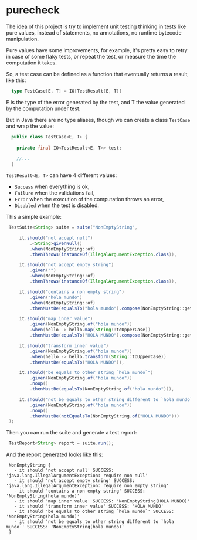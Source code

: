 # purecheck

The idea of this project is try to implement unit testing thinking in tests like pure values, 
instead of statements, no annotations, no runtime bytecode manipulation.

Pure values have some improvements, for example, it's pretty easy to retry in case of some
flaky tests, or repeat the test, or measure the time the computation it takes.

So, a test case can be defined as a function that eventually returns a result, like this:

```scala
  type TestCase[E, T] = IO[TestResult[E, T]]
```

E is the type of the error generated by the test, and T the value generated by the computation
under test.

But in Java there are no type aliases, though we can create a class `TestCase` and wrap the value:

```java
  public class TestCase<E, T> {
    
    private final IO<TestResult<E, T>> test;
    
    //...
  }
```

`TestResult<E, T>` can have 4 different values:

 - `Success` when everything is ok, 
 - `Failure` when the validations fail, 
 - `Error` when the execution of the computation throws an error, 
 - `Disabled` when the test is disabled.
 
This a simple example:
 
 ```java
  TestSuite<String> suite = suite("NonEmptyString",

      it.should("not accept null")
          .<String>givenNull()
          .when(NonEmptyString::of)
          .thenThrows(instanceOf(IllegalArgumentException.class)),

      it.should("not accept empty string")
          .given("")
          .when(NonEmptyString::of)
          .thenThrows(instanceOf(IllegalArgumentException.class)),

      it.should("contains a non empty string")
          .given("hola mundo")
          .when(NonEmptyString::of)
          .thenMustBe(equalsTo("hola mundo").compose(NonEmptyString::get)),

      it.should("map inner value")
          .given(NonEmptyString.of("hola mundo"))
          .when(hello -> hello.map(String::toUpperCase))
          .thenMustBe(equalsTo("HOLA MUNDO").compose(NonEmptyString::get)),

      it.should("transform inner value")
          .given(NonEmptyString.of("hola mundo"))
          .when(hello -> hello.transform(String::toUpperCase))
          .thenMustBe(equalsTo("HOLA MUNDO")),

      it.should("be equals to other string `hola mundo`")
          .given(NonEmptyString.of("hola mundo"))
          .noop()
          .thenMustBe(equalsTo(NonEmptyString.of("hola mundo"))),

      it.should("not be equals to other string different to `hola mundo`")
          .given(NonEmptyString.of("hola mundo"))
          .noop()
          .thenMustBe(notEqualsTo(NonEmptyString.of("HOLA MUNDO")))
  );
 ```
 
 Then you can run the suite and generate a test report:
 
 ```java
  TestReport<String> report = suite.run();
 ```
 
 And the report generated looks like this:
 
 ```
  NonEmptyString {
    - it should 'not accept null' SUCCESS: 'java.lang.IllegalArgumentException: require non null'
    - it should 'not accept empty string' SUCCESS: 'java.lang.IllegalArgumentException: require non empty string'
    - it should 'contains a non empty string' SUCCESS: 'NonEmptyString(hola mundo)'
    - it should 'map inner value' SUCCESS: 'NonEmptyString(HOLA MUNDO)'
    - it should 'transform inner value' SUCCESS: 'HOLA MUNDO'
    - it should 'be equals to other string `hola mundo`' SUCCESS: 'NonEmptyString(hola mundo)'
    - it should 'not be equals to other string different to `hola mundo`' SUCCESS: 'NonEmptyString(hola mundo)'
  }
 ```